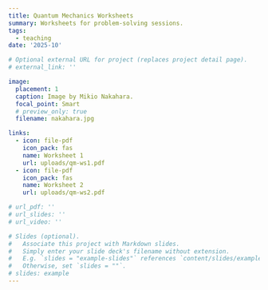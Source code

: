 ```yaml
---
title: Quantum Mechanics Worksheets
summary: Worksheets for problem-solving sessions.
tags:
  - teaching
date: '2025-10'

# Optional external URL for project (replaces project detail page).
# external_link: ''

image:
  placement: 1
  caption: Image by Mikio Nakahara.
  focal_point: Smart
  # preview_only: true
  filename: nakahara.jpg

links:
  - icon: file-pdf
    icon_pack: fas
    name: Worksheet 1
    url: uploads/qm-ws1.pdf
  - icon: file-pdf
    icon_pack: fas
    name: Worksheet 2
    url: uploads/qm-ws2.pdf

# url_pdf: ''
# url_slides: ''
# url_video: ''

# Slides (optional).
#   Associate this project with Markdown slides.
#   Simply enter your slide deck's filename without extension.
#   E.g. `slides = "example-slides"` references `content/slides/example-slides.md`.
#   Otherwise, set `slides = ""`.
# slides: example
---
```

